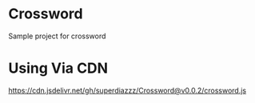 # Crossword
Sample project for crossword

# Using Via CDN
https://cdn.jsdelivr.net/gh/superdiazzz/Crossword@v0.0.2/crossword.js
